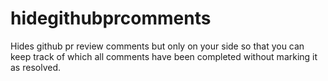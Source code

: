 # hidegithubprcomments
Hides github pr review comments but only on your side so that you can keep track of which all comments have been completed without marking it as resolved.
